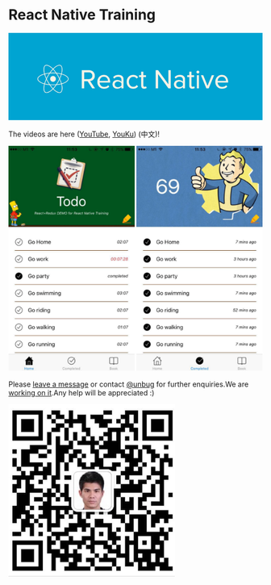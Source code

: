 # React Native Training

![](QQ20160705-3.png)

The videos are here ([YouTube](https://www.youtube.com/playlist?list=PLC_rYRxEnwQGLQqrHR0aho33U6DCeJamC), [YouKu](http://www.youku.com/playlist_show/id_27615900.html)) (中文)! 

![](QQ20160727-3.png)


Please [leave a message](https://www.gitbook.com/book/unbug/react-native-training/discussions) or contact [@unbug](https://github.com/unbug) for further enquiries.We are [working on it](https://www.gitbook.com/book/unbug/react-native-training/details).Any help will be appreciated :)

![](QQ20161110-1@2x.png)



